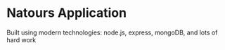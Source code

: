 # Natours Application

Built using modern technologies: node.js, express, mongoDB, and lots of hard work
